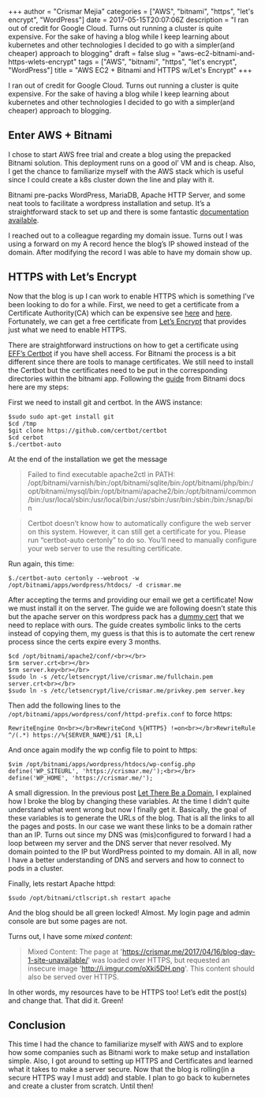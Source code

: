 +++
author = "Crismar Mejia"
categories = ["AWS", "bitnami", "https", "let's encrypt", "WordPress"]
date = 2017-05-15T20:07:06Z
description = "I ran out of credit for Google Cloud. Turns out running a cluster is quite expensive. For the sake of having a blog while I keep learning about kubernetes and other technologies I decided to go with a simpler(and cheaper) approach to blogging"
draft = false
slug = "aws-ec2-bitnami-and-https-wlets-encrypt"
tags = ["AWS", "bitnami", "https", "let's encrypt", "WordPress"]
title = "AWS EC2 + Bitnami and HTTPS w/Let's Encrypt"
+++

I ran out of credit for Google Cloud. Turns out running a cluster is quite expensive. For the sake of having a blog while I keep learning about kubernetes and other technologies I decided to go with a simpler(and cheaper) approach to blogging.

## Enter AWS + Bitnami

I chose to start AWS free trial and create a blog using the prepacked Bitnami solution. This deployment runs on a good ol’ VM and is cheap. Also, I get the chance to familiarize myself with the AWS stack which is useful since I could create a k8s cluster down the line and play with it.

Bitnami pre-packs WordPress, MariaDB, Apache HTTP Server, and some neat tools to facilitate a wordpress installation and setup. It’s a straightforward stack to set up and there is some fantastic [documentation available](https://docs.bitnami.com/aws/get-started-marketplace).

I reached out to a colleague regarding my domain issue. Turns out I was using a forward on my A record hence the blog’s IP showed instead of the domain. After modifying the record I was able to have my domain show up.

## HTTPS with Let’s Encrypt

Now that the blog is up I can work to enable HTTPS which is something I’ve been looking to do for a while. First, we need to get a certificate from a Certificate Authority(CA) which can be expensive see [here](https://news.ycombinator.com/item?id=530600) and [here](https://security.stackexchange.com/questions/93624/why-are-there-very-expensive-and-cheap-ssl-same-type-certificates). Fortunately, we can get a free certificate from [Let’s Encrypt](https://letsencrypt.org/) that provides just what we need to enable HTTPS.

There are straightforward instructions on how to get a certificate using [EFF’s Certbot](https://certbot.eff.org/) if you have shell access. For Bitnami the process is a bit different since there are tools to manage certificates. We still need to install the Certbot but the certificates need to be put in the corresponding directories within the bitnami app. Following the [guide](https://docs.bitnami.com/aws/components/apache/#how-to-install-the-lets-encrypt-client) from Bitnami docs here are my steps:

First we need to install git and certbot. In the AWS instance:  
```
$sudo sudo apt-get install git  
$cd /tmp  
$git clone https://github.com/certbot/certbot  
$cd cerbot  
$./certbot-auto
```

At the end of the installation we get the message

>Failed to find executable apache2ctl in PATH: /opt/bitnami/varnish/bin:/opt/bitnami/sqlite/bin:/opt/bitnami/php/bin:/opt/bitnami/mysql/bin:/opt/bitnami/apache2/bin:/opt/bitnami/common/bin:/usr/local/sbin:/usr/local/bin:/usr/sbin:/usr/bin:/sbin:/bin:/snap/bin

>Certbot doesn’t know how to automatically configure the web server on this system. However, it can still get a certificate for you. Please run “certbot-auto certonly” to do so. You’ll need to manually configure your web server to use the resulting certificate.

Run again, this time:

`$./certbot-auto certonly --webroot -w /opt/bitnami/apps/wordpress/htdocs/ -d crismar.me`

After accepting the terms and providing our email we get a certificate! Now we must install it on the server. The guide we are following doesn’t state this but the apache server on this wordpress pack has a [dummy cert](https://docs.bitnami.com/aws/apps/wordpress/#how-to-enable-https-support-with-ssl-certificates) that we need to replace with ours. The guide creates symbolic links to the certs instead of copying them, my guess is that this is to automate the cert renew process since the certs expire every 3 months. 

```
$cd /opt/bitnami/apache2/conf/<br></br>
$rm server.crt<br></br>
$rm server.key<br></br>
$sudo ln -s /etc/letsencrypt/live/crismar.me/fullchain.pem server.crt<br></br>
$sudo ln -s /etc/letsencrypt/live/crismar.me/privkey.pem server.key
```

Then add the following lines to the `/opt/bitnami/apps/wordpress/conf/httpd-prefix.conf` to force https:

`RewriteEngine On<br></br>RewriteCond %{HTTPS} !=on<br></br>RewriteRule ^/(.*) https://%{SERVER_NAME}/$1 [R,L]`

And once again modify the wp config file to point to https:

```
$vim /opt/bitnami/apps/wordpress/htdocs/wp-config.php define('WP_SITEURL', 'https://crismar.me/');<br></br>
define('WP_HOME', 'https://crismar.me/');
```

A small digression. In the previous post [Let There Be a Domain](/posts/let-there-be-a-domain/), I explained how I broke the blog by changing these variables. At the time I didn’t quite understand what went wrong but now I finally get it. Basically, the goal of these variables is to generate the URLs of the blog. That is all the links to all the pages and posts. In our case we want these links to be a domain rather than an IP. Turns out since my DNS was (mis)configured to forward I had a loop between my server and the DNS server that never resolved. My domain pointed to the IP but WordPress pointed to my domain. All in all, now I have a better understanding of DNS and servers and how to connect to pods in a cluster.

Finally, lets restart Apache httpd:

`$sudo /opt/bitnami/ctlscript.sh restart apache`

And the blog should be all green locked! Almost. My login page and admin console are but some pages are not.

Turns out, I have some _mixed content_: 

>Mixed Content: The page at 'https://crismar.me/2017/04/16/blog-day-1-site-unavailable/' was loaded over HTTPS, but requested an insecure image 'http://i.imgur.com/oXki5DH.png'. This content should also be served over HTTPS.

In other words, my resources have to be HTTPS too! Let’s edit the post(s) and change that. That did it. Green!

## Conclusion

This time I had the chance to familiarize myself with AWS and to explore how some companies such as Bitnami work to make setup and installation simple. Also, I got around to setting up HTTPS and Certificates and learned what it takes to make a server secure. Now that the blog is rolling(in a secure HTTPS way I must add) and stable. I plan to go back to kubernetes and create a cluster from scratch. Until then!

